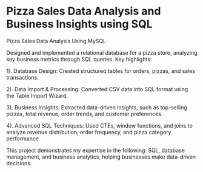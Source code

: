 # Pizza Sales Data Analysis and Business Insights using SQL

Pizza Sales Data Analysis Using MySQL 

Designed and implemented a relational database for a pizza store, analyzing key business metrics through SQL queries. 
Key highlights:

1). Database Design: Created structured tables for orders, pizzas, and sales transactions.

2). Data Import & Processing: Converted CSV data into SQL format using the Table Import Wizard.

3). Business Insights: Extracted data-driven insights, such as top-selling pizzas, total revenue, order trends, and customer preferences.

4). Advanced SQL Techniques: Used CTEs, window functions, and joins to analyze revenue distribution, order frequency, and pizza category performance.

This project demonstrates my expertise in the following: SQL, database management, and business analytics, helping businesses make data-driven decisions.
